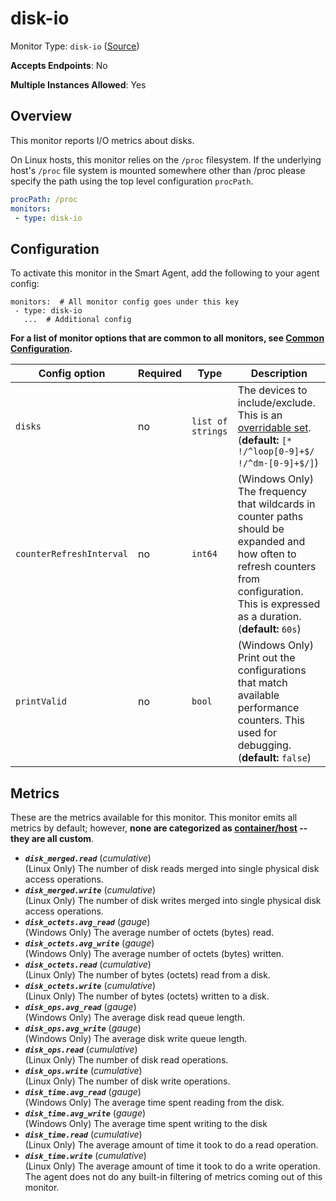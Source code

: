 
<!--- Generated by to-integrations-repo script in Smart Agent repo, DO NOT MODIFY HERE --->
<!--- GENERATED BY gomplate from scripts/docs/templates/monitor-page.md.tmpl --->

# disk-io

Monitor Type: `disk-io` ([Source](https://github.com/signalfx/signalfx-agent/tree/master/internal/monitors/diskio))

**Accepts Endpoints**: No

**Multiple Instances Allowed**: Yes

## Overview

This monitor reports I/O metrics about disks.

On Linux hosts, this monitor relies on the `/proc` filesystem.
If the underlying host's `/proc` file system is mounted somewhere other than
/proc please specify the path using the top level configuration `procPath`.

```yaml
procPath: /proc
monitors:
 - type: disk-io
```


## Configuration

To activate this monitor in the Smart Agent, add the following to your
agent config:

```
monitors:  # All monitor config goes under this key
 - type: disk-io
   ...  # Additional config
```

**For a list of monitor options that are common to all monitors, see [Common
Configuration](../monitor-config.html#common-configuration).**


| Config option | Required | Type | Description |
| --- | --- | --- | --- |
| `disks` | no | `list of strings` | The devices to include/exclude. This is an [overridable set](https://docs.signalfx.com/en/latest/integrations/agent/filtering.html#overridable-filters). (**default:** `[* !/^loop[0-9]+$/ !/^dm-[0-9]+$/]`) |
| `counterRefreshInterval` | no | `int64` | (Windows Only) The frequency that wildcards in counter paths should be expanded and how often to refresh counters from configuration. This is expressed as a duration. (**default:** `60s`) |
| `printValid` | no | `bool` | (Windows Only) Print out the configurations that match available performance counters.  This used for debugging. (**default:** `false`) |


## Metrics

These are the metrics available for this monitor.
This monitor emits all metrics by default; however, **none are categorized as
[container/host](https://docs.signalfx.com/en/latest/admin-guide/usage.html#about-custom-bundled-and-high-resolution-metrics)
-- they are all custom**.



 - ***`disk_merged.read`*** (*cumulative*)<br>    (Linux Only) The number of disk reads merged into single physical disk access operations.
 - ***`disk_merged.write`*** (*cumulative*)<br>    (Linux Only) The number of disk writes merged into single physical disk access operations.
 - ***`disk_octets.avg_read`*** (*gauge*)<br>    (Windows Only) The average number of octets (bytes) read.
 - ***`disk_octets.avg_write`*** (*gauge*)<br>    (Windows Only) The average number of octets (bytes) written.
 - ***`disk_octets.read`*** (*cumulative*)<br>    (Linux Only) The number of bytes (octets) read from a disk.
 - ***`disk_octets.write`*** (*cumulative*)<br>    (Linux Only) The number of bytes (octets) written to a disk.
 - ***`disk_ops.avg_read`*** (*gauge*)<br>    (Windows Only) The average disk read queue length.
 - ***`disk_ops.avg_write`*** (*gauge*)<br>    (Windows Only) The average disk write queue length.
 - ***`disk_ops.read`*** (*cumulative*)<br>    (Linux Only) The number of disk read operations.
 - ***`disk_ops.write`*** (*cumulative*)<br>    (Linux Only) The number of disk write operations.
 - ***`disk_time.avg_read`*** (*gauge*)<br>    (Windows Only) The average time spent reading from the disk.
 - ***`disk_time.avg_write`*** (*gauge*)<br>    (Windows Only) The average time spent writing to the disk
 - ***`disk_time.read`*** (*cumulative*)<br>    (Linux Only) The average amount of time it took to do a read operation.
 - ***`disk_time.write`*** (*cumulative*)<br>    (Linux Only) The average amount of time it took to do a write operation.
The agent does not do any built-in filtering of metrics coming out of this
monitor.


